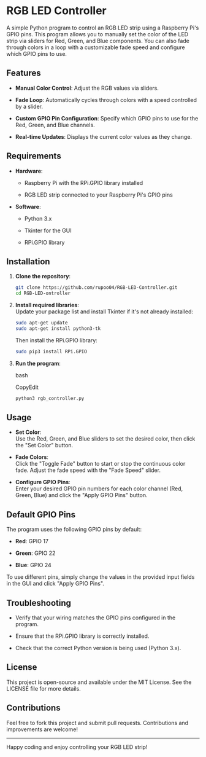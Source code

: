 RGB LED Controller
==================

A simple Python program to control an RGB LED strip using a Raspberry Pi's GPIO pins. This program allows you to manually set the color of the LED strip via sliders for Red, Green, and Blue components. You can also fade through colors in a loop with a customizable fade speed and configure which GPIO pins to use.

Features
--------

-   **Manual Color Control**: Adjust the RGB values via sliders.

-   **Fade Loop**: Automatically cycles through colors with a speed controlled by a slider.

-   **Custom GPIO Pin Configuration**: Specify which GPIO pins to use for the Red, Green, and Blue channels.

-   **Real-time Updates**: Displays the current color values as they change.

Requirements
------------

-   **Hardware**:

    -   Raspberry Pi with the RPi.GPIO library installed

    -   RGB LED strip connected to your Raspberry Pi's GPIO pins

-   **Software**:

    -   Python 3.x

    -   Tkinter for the GUI

    -   RPi.GPIO library

Installation
------------

1.  **Clone the repository**:
    ```bash
    git clone https://github.com/rupoo04/RGB-LED-Controller.git
    cd RGB-LED-ontroller
    ```

2.  **Install required libraries**:\
    Update your package list and install Tkinter if it's not already installed:
    ```bash
    sudo apt-get update
    sudo apt-get install python3-tk
    ```

    Then install the RPi.GPIO library:
    ```bash
    sudo pip3 install RPi.GPIO
    ```

4.  **Run the program**:

    bash

    CopyEdit

    ```bash
    python3 rgb_controller.py
    ```

Usage
-----

-   **Set Color**:\
    Use the Red, Green, and Blue sliders to set the desired color, then click the "Set Color" button.

-   **Fade Colors**:\
    Click the "Toggle Fade" button to start or stop the continuous color fade. Adjust the fade speed with the "Fade Speed" slider.

-   **Configure GPIO Pins**:\
    Enter your desired GPIO pin numbers for each color channel (Red, Green, Blue) and click the "Apply GPIO Pins" button.

Default GPIO Pins
-----------------

The program uses the following GPIO pins by default:

-   **Red**: GPIO 17

-   **Green**: GPIO 22

-   **Blue**: GPIO 24

To use different pins, simply change the values in the provided input fields in the GUI and click "Apply GPIO Pins".

Troubleshooting
---------------

-   Verify that your wiring matches the GPIO pins configured in the program.

-   Ensure that the RPi.GPIO library is correctly installed.

-   Check that the correct Python version is being used (Python 3.x).

License
-------

This project is open-source and available under the MIT License. See the LICENSE file for more details.

Contributions
-------------

Feel free to fork this project and submit pull requests. Contributions and improvements are welcome!

* * * * *

Happy coding and enjoy controlling your RGB LED strip!

